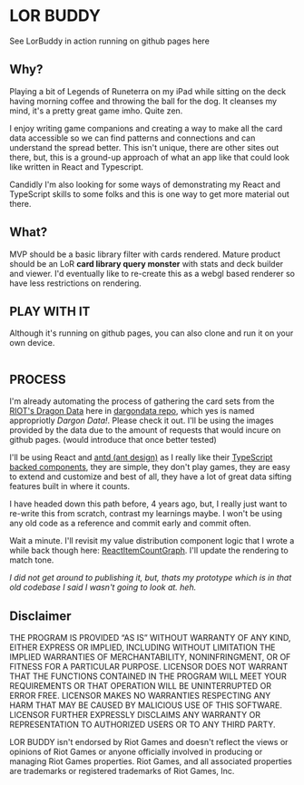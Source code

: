 # LOR BUDDY

See LorBuddy in action running on github pages here

## Why?

Playing a bit of Legends of Runeterra on my iPad while sitting on the deck having morning coffee and throwing the ball for the dog. It cleanses my mind, it's a pretty great game imho. Quite zen.

I enjoy writing game companions and creating a way to make all the card data accessible so we can find patterns and connections and can understand the spread better. This isn't unique, there are other sites out there, but, this is a ground-up approach of what an app like that could look like written in React and Typescript. 

Candidly I'm also looking for some ways of demonstrating my React and TypeScript skills to some folks and this is one way to get more material out there.

## What?

MVP should be a basic library filter with cards rendered. Mature product should be an LoR **card library query monster** with stats and deck builder and viewer. I'd eventually like to re-create this as a webgl based renderer so have less restrictions on rendering.

## PLAY WITH IT 

Although it's running on github pages, you can also clone and run it on your own device. 

```

```


## PROCESS

I'm already automating the process of gathering the card sets from the [RIOT's Dragon Data](https://developer.riotgames.com/docs/lor) here in [dargondata repo](https://github.com/ineffably/dargondata), which yes is named appropriotly *Dargon Data!*. Please check it out. I'll be using the images provided by the data due to the amount of requests that would incure on github pages. (would introduce that once better tested)

I'll be using React and [antd (ant design)](https://ant.design/docs/spec/introduce) as I really like their [TypeScript backed components](https://ant.design/components/overview/), they are simple, they don't play games, they are easy to extend and customize and best of all, they have a lot of great data sifting features built in where it counts.

I have headed down this path before, 4 years ago, but, I really just want to re-write this from scratch, contrast my learnings maybe. I won't be using any old code as a reference and commit early and commit often.

Wait a minute. I'll revisit my value distribution component logic that I wrote a while back though here: [ReactItemCountGraph](https://codesandbox.io/p/sandbox/react-item-count-graph-r6rk9?file=%2Fsrc%2FApp.js). I'll update the rendering to match tone. 

*I did not get around to publishing it, but, thats my prototype which is in that old codebase I said I wasn't going to look at. heh.*

## Disclaimer

THE PROGRAM IS PROVIDED “AS IS” WITHOUT WARRANTY OF ANY KIND, EITHER EXPRESS OR IMPLIED, INCLUDING WITHOUT LIMITATION THE IMPLIED WARRANTIES OF MERCHANTABILITY, NONINFRINGMENT, OR OF FITNESS FOR A PARTICULAR PURPOSE. LICENSOR DOES NOT WARRANT THAT THE FUNCTIONS CONTAINED IN THE PROGRAM WILL MEET YOUR REQUIREMENTS OR THAT OPERATION WILL BE UNINTERRUPTED OR ERROR FREE. LICENSOR MAKES NO WARRANTIES RESPECTING ANY HARM THAT MAY BE CAUSED BY MALICIOUS USE OF THIS SOFTWARE. LICENSOR FURTHER EXPRESSLY DISCLAIMS ANY WARRANTY OR REPRESENTATION TO AUTHORIZED USERS OR TO ANY THIRD PARTY.

LOR BUDDY isn't endorsed by Riot Games and doesn't reflect the views or opinions of Riot Games or anyone officially involved in producing or managing Riot Games properties. Riot Games, and all associated properties are trademarks or registered trademarks of Riot Games, Inc.
